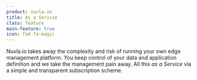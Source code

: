 ```yaml
---
product: nuvla-io
title: As a Service
class: feature
main-feature: true
icon: fad fa-magic
---
```


Nuvla.io takes away the complexity and risk of running your own edge management platform. You keep control of your data and application definition and we take the management pain away. All this *as a Service* via a simple and transparent subscription scheme.
    